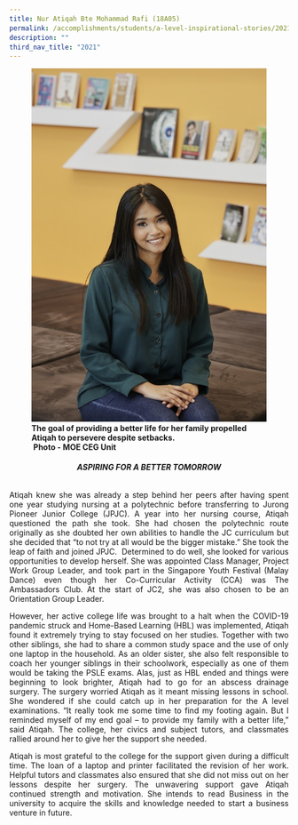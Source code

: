```yaml
---
title: Nur Atiqah Bte Mohammad Rafi (18A05)
permalink: /accomplishments/students/a-level-inspirational-stories/2021/atiqah/
description: ""
third_nav_title: "2021"
---
```

<figure>
<img src="/images/Atiqah.jpg">
<figcaption><strong>
The goal of providing a better life for her family propelled Atiqah to persevere despite setbacks.<br> Photo - MOE CEG Unit</strong></figcaption>
</figure>

<div align=justify>
	
<center><h6><strong>ASPIRING FOR A BETTER TOMORROW</strong></h6></center>

<p>
Atiqah knew she was already a step behind her peers after having spent one year studying nursing at a polytechnic before transferring to Jurong Pioneer Junior College (JPJC). A year into her nursing course, Atiqah questioned the path she took. She had chosen the polytechnic route originally as she doubted her own abilities to handle the JC curriculum but she decided that “to not try at all would be the bigger mistake.” She took the leap of faith and joined JPJC.  Determined to do well, she looked for various opportunities to develop herself. She was appointed Class Manager, Project Work Group Leader, and took part in the Singapore Youth Festival (Malay Dance) even though her Co-Curricular Activity (CCA) was The Ambassadors Club. At the start of JC2, she was also chosen to be an Orientation Group Leader.</p>

<p>
However, her active college life was brought to a halt when the COVID-19 pandemic struck and Home-Based Learning (HBL) was implemented, Atiqah found it extremely trying to stay focused on her studies. Together with two other siblings, she had to share a common study space and the use of only one laptop in the household. As an older sister, she also felt responsible to coach her younger siblings in their schoolwork, especially as one of them would be taking the PSLE exams. Alas, just as HBL ended and things were beginning to look brighter, Atiqah had to go for an abscess drainage surgery. The surgery worried Atiqah as it meant missing lessons in school. She wondered if she could catch up in her preparation for the A level examinations.  “It really took me some time to find my footing again. But I reminded myself of my end goal – to provide my family with a better life,” said Atiqah. The college, her civics and subject tutors, and classmates rallied around her to give her the support she needed.</p>

<p>
Atiqah is most grateful to the college for the support given during a difficult time. The loan of a laptop and printer facilitated the revision of her work. Helpful tutors and classmates also ensured that she did not miss out on her lessons despite her surgery. The unwavering support gave Atiqah continued strength and motivation. She intends to read Business in the university to acquire the skills and knowledge needed to start a business venture in future.</p>